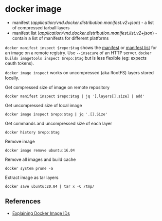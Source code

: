 # docker image

- manifest (_application/vnd.docker.distribution.manifest.v2+json_) - a list of compressed tarball layers
- manifest list (_application/vnd.docker.distribution.manifest.list.v2+json_) - contain a list of manifests for different platforms

`docker manifest inspect $repo:$tag` shows the [manifest](https://docs.docker.com/engine/reference/commandline/manifest/#manifest-inspect) or [manifest list](https://docs.docker.com/engine/reference/commandline/manifest/#inspect-a-manifest-list) for an image on a remote registry. Use `--insecure` of an HTTP server. `docker buildx imagetools inspect $repo:$tag` but is less flexible (eg: expects oauth tokens).

`docker image inspect` works on uncompressed (aka RootFS) layers stored locally.

Get compressed size of image on remote repository

```shell
docker manifest inspect $repo:$tag | jq '[.layers[].size] | add'
```

Get uncompressed size of local image

```shell
docker image inspect $repo:$tag | jq '.[].Size'
```

Get commands and uncompressed size of each layer

```shell
docker history $repo:$tag
```

Remove image

```
docker image remove ubuntu:16.04
```

Remove all images and build cache

```
docker system prune -a
````

Extract image as tar layers

```
docker save ubuntu:20.04 | tar x -C /tmp/
```

## References

- [Explaining Docker Image IDs](https://windsock.io/explaining-docker-image-ids/)
